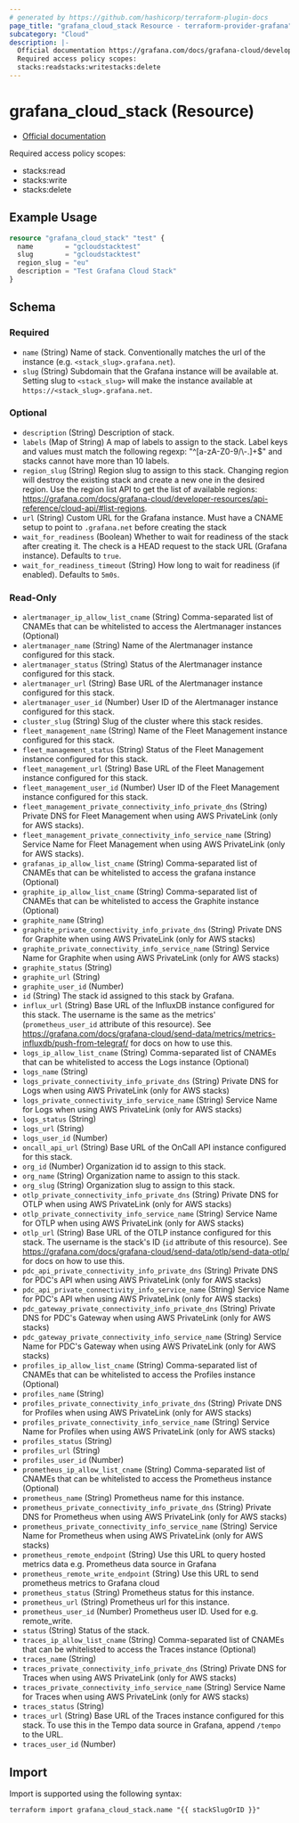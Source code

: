 ```yaml
---
# generated by https://github.com/hashicorp/terraform-plugin-docs
page_title: "grafana_cloud_stack Resource - terraform-provider-grafana"
subcategory: "Cloud"
description: |-
  Official documentation https://grafana.com/docs/grafana-cloud/developer-resources/api-reference/cloud-api/#stacks/
  Required access policy scopes:
  stacks:readstacks:writestacks:delete
---
```


# grafana_cloud_stack (Resource)

* [Official documentation](https://grafana.com/docs/grafana-cloud/developer-resources/api-reference/cloud-api/#stacks/)

Required access policy scopes:

* stacks:read
* stacks:write
* stacks:delete

## Example Usage

```terraform
resource "grafana_cloud_stack" "test" {
  name        = "gcloudstacktest"
  slug        = "gcloudstacktest"
  region_slug = "eu"
  description = "Test Grafana Cloud Stack"
}
```

<!-- schema generated by tfplugindocs -->
## Schema

### Required

- `name` (String) Name of stack. Conventionally matches the url of the instance (e.g. `<stack_slug>.grafana.net`).
- `slug` (String) Subdomain that the Grafana instance will be available at. Setting slug to `<stack_slug>` will make the instance available at `https://<stack_slug>.grafana.net`.

### Optional

- `description` (String) Description of stack.
- `labels` (Map of String) A map of labels to assign to the stack. Label keys and values must match the following regexp: "^[a-zA-Z0-9/\\-.]+$" and stacks cannot have more than 10 labels.
- `region_slug` (String) Region slug to assign to this stack. Changing region will destroy the existing stack and create a new one in the desired region. Use the region list API to get the list of available regions: https://grafana.com/docs/grafana-cloud/developer-resources/api-reference/cloud-api/#list-regions.
- `url` (String) Custom URL for the Grafana instance. Must have a CNAME setup to point to `.grafana.net` before creating the stack
- `wait_for_readiness` (Boolean) Whether to wait for readiness of the stack after creating it. The check is a HEAD request to the stack URL (Grafana instance). Defaults to `true`.
- `wait_for_readiness_timeout` (String) How long to wait for readiness (if enabled). Defaults to `5m0s`.

### Read-Only

- `alertmanager_ip_allow_list_cname` (String) Comma-separated list of CNAMEs that can be whitelisted to access the Alertmanager instances (Optional)
- `alertmanager_name` (String) Name of the Alertmanager instance configured for this stack.
- `alertmanager_status` (String) Status of the Alertmanager instance configured for this stack.
- `alertmanager_url` (String) Base URL of the Alertmanager instance configured for this stack.
- `alertmanager_user_id` (Number) User ID of the Alertmanager instance configured for this stack.
- `cluster_slug` (String) Slug of the cluster where this stack resides.
- `fleet_management_name` (String) Name of the Fleet Management instance configured for this stack.
- `fleet_management_status` (String) Status of the Fleet Management instance configured for this stack.
- `fleet_management_url` (String) Base URL of the Fleet Management instance configured for this stack.
- `fleet_management_user_id` (Number) User ID of the Fleet Management instance configured for this stack.
- `fleet_management_private_connectivity_info_private_dns` (String) Private DNS for Fleet Management when using AWS PrivateLink (only for AWS stacks).
- `fleet_management_private_connectivity_info_service_name` (String) Service Name for Fleet Management when using AWS PrivateLink (only for AWS stacks).
- `grafanas_ip_allow_list_cname` (String) Comma-separated list of CNAMEs that can be whitelisted to access the grafana instance (Optional)
- `graphite_ip_allow_list_cname` (String) Comma-separated list of CNAMEs that can be whitelisted to access the Graphite instance (Optional)
- `graphite_name` (String)
- `graphite_private_connectivity_info_private_dns` (String) Private DNS for Graphite when using AWS PrivateLink (only for AWS stacks)
- `graphite_private_connectivity_info_service_name` (String) Service Name for Graphite when using AWS PrivateLink (only for AWS stacks)
- `graphite_status` (String)
- `graphite_url` (String)
- `graphite_user_id` (Number)
- `id` (String) The stack id assigned to this stack by Grafana.
- `influx_url` (String) Base URL of the InfluxDB instance configured for this stack. The username is the same as the metrics' (`prometheus_user_id` attribute of this resource). See https://grafana.com/docs/grafana-cloud/send-data/metrics/metrics-influxdb/push-from-telegraf/ for docs on how to use this.
- `logs_ip_allow_list_cname` (String) Comma-separated list of CNAMEs that can be whitelisted to access the Logs instance (Optional)
- `logs_name` (String)
- `logs_private_connectivity_info_private_dns` (String) Private DNS for Logs when using AWS PrivateLink (only for AWS stacks)
- `logs_private_connectivity_info_service_name` (String) Service Name for Logs when using AWS PrivateLink (only for AWS stacks)
- `logs_status` (String)
- `logs_url` (String)
- `logs_user_id` (Number)
- `oncall_api_url` (String) Base URL of the OnCall API instance configured for this stack.
- `org_id` (Number) Organization id to assign to this stack.
- `org_name` (String) Organization name to assign to this stack.
- `org_slug` (String) Organization slug to assign to this stack.
- `otlp_private_connectivity_info_private_dns` (String) Private DNS for OTLP when using AWS PrivateLink (only for AWS stacks)
- `otlp_private_connectivity_info_service_name` (String) Service Name for OTLP when using AWS PrivateLink (only for AWS stacks)
- `otlp_url` (String) Base URL of the OTLP instance configured for this stack. The username is the stack's ID (`id` attribute of this resource). See https://grafana.com/docs/grafana-cloud/send-data/otlp/send-data-otlp/ for docs on how to use this.
- `pdc_api_private_connectivity_info_private_dns` (String) Private DNS for PDC's API when using AWS PrivateLink (only for AWS stacks)
- `pdc_api_private_connectivity_info_service_name` (String) Service Name for PDC's API when using AWS PrivateLink (only for AWS stacks)
- `pdc_gateway_private_connectivity_info_private_dns` (String) Private DNS for PDC's Gateway when using AWS PrivateLink (only for AWS stacks)
- `pdc_gateway_private_connectivity_info_service_name` (String) Service Name for PDC's Gateway when using AWS PrivateLink (only for AWS stacks)
- `profiles_ip_allow_list_cname` (String) Comma-separated list of CNAMEs that can be whitelisted to access the Profiles instance (Optional)
- `profiles_name` (String)
- `profiles_private_connectivity_info_private_dns` (String) Private DNS for Profiles when using AWS PrivateLink (only for AWS stacks)
- `profiles_private_connectivity_info_service_name` (String) Service Name for Profiles when using AWS PrivateLink (only for AWS stacks)
- `profiles_status` (String)
- `profiles_url` (String)
- `profiles_user_id` (Number)
- `prometheus_ip_allow_list_cname` (String) Comma-separated list of CNAMEs that can be whitelisted to access the Prometheus instance (Optional)
- `prometheus_name` (String) Prometheus name for this instance.
- `prometheus_private_connectivity_info_private_dns` (String) Private DNS for Prometheus when using AWS PrivateLink (only for AWS stacks)
- `prometheus_private_connectivity_info_service_name` (String) Service Name for Prometheus when using AWS PrivateLink (only for AWS stacks)
- `prometheus_remote_endpoint` (String) Use this URL to query hosted metrics data e.g. Prometheus data source in Grafana
- `prometheus_remote_write_endpoint` (String) Use this URL to send prometheus metrics to Grafana cloud
- `prometheus_status` (String) Prometheus status for this instance.
- `prometheus_url` (String) Prometheus url for this instance.
- `prometheus_user_id` (Number) Prometheus user ID. Used for e.g. remote_write.
- `status` (String) Status of the stack.
- `traces_ip_allow_list_cname` (String) Comma-separated list of CNAMEs that can be whitelisted to access the Traces instance (Optional)
- `traces_name` (String)
- `traces_private_connectivity_info_private_dns` (String) Private DNS for Traces when using AWS PrivateLink (only for AWS stacks)
- `traces_private_connectivity_info_service_name` (String) Service Name for Traces when using AWS PrivateLink (only for AWS stacks)
- `traces_status` (String)
- `traces_url` (String) Base URL of the Traces instance configured for this stack. To use this in the Tempo data source in Grafana, append `/tempo` to the URL.
- `traces_user_id` (Number)

## Import

Import is supported using the following syntax:

```shell
terraform import grafana_cloud_stack.name "{{ stackSlugOrID }}"
```
